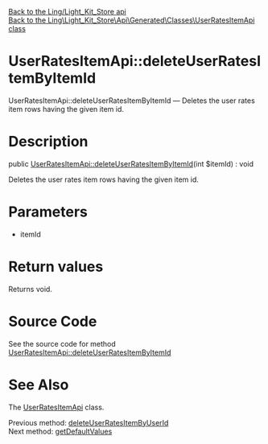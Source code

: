 [Back to the Ling/Light_Kit_Store api](https://github.com/lingtalfi/Light_Kit_Store/blob/master/doc/api/Ling/Light_Kit_Store.md)<br>
[Back to the Ling\Light_Kit_Store\Api\Generated\Classes\UserRatesItemApi class](https://github.com/lingtalfi/Light_Kit_Store/blob/master/doc/api/Ling/Light_Kit_Store/Api/Generated/Classes/UserRatesItemApi.md)


UserRatesItemApi::deleteUserRatesItemByItemId
================



UserRatesItemApi::deleteUserRatesItemByItemId — Deletes the user rates item rows having the given item id.




Description
================


public [UserRatesItemApi::deleteUserRatesItemByItemId](https://github.com/lingtalfi/Light_Kit_Store/blob/master/doc/api/Ling/Light_Kit_Store/Api/Generated/Classes/UserRatesItemApi/deleteUserRatesItemByItemId.md)(int $itemId) : void




Deletes the user rates item rows having the given item id.




Parameters
================


- itemId

    


Return values
================

Returns void.








Source Code
===========
See the source code for method [UserRatesItemApi::deleteUserRatesItemByItemId](https://github.com/lingtalfi/Light_Kit_Store/blob/master/Api/Generated/Classes/UserRatesItemApi.php#L397-L402)


See Also
================

The [UserRatesItemApi](https://github.com/lingtalfi/Light_Kit_Store/blob/master/doc/api/Ling/Light_Kit_Store/Api/Generated/Classes/UserRatesItemApi.md) class.

Previous method: [deleteUserRatesItemByUserId](https://github.com/lingtalfi/Light_Kit_Store/blob/master/doc/api/Ling/Light_Kit_Store/Api/Generated/Classes/UserRatesItemApi/deleteUserRatesItemByUserId.md)<br>Next method: [getDefaultValues](https://github.com/lingtalfi/Light_Kit_Store/blob/master/doc/api/Ling/Light_Kit_Store/Api/Generated/Classes/UserRatesItemApi/getDefaultValues.md)<br>

